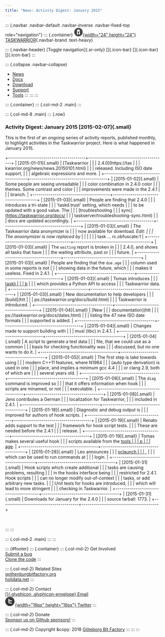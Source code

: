 ```yaml
---
title: "News: Activity Digest: January 2015"
---
```


::: {.navbar .navbar-default .navbar-inverse .navbar-fixed-top role="navigation"}
::: {.container}
[![](/images/tw-s.png){width="24" height="24"} TASKWARRIOR](/){.navbar-brand
.text-heavy}

::: {.navbar-header}
[Toggle navigation]{.sr-only} []{.icon-bar} []{.icon-bar} []{.icon-bar}
:::

::: {.collapse .navbar-collapse}
-   [News](/news/)
-   [Docs](/docs/)
-   [Download](/download/)
-   [Support](/support/)
-   [Tools](/tools/)
:::
:::
:::

::: {.container}
::: {.col-md-2 .main}
:::

::: {.col-md-8 .main}
::: {.row}
### Activity Digest: January 2015 [2015-02-07]{.small}

This is the first of an ongoing series of activity reports, published monthly,
to highlight activities in the Taskwarrior project. Here is what happened in
January 2015.

+---------------------------------------+---------------------------------------+
| [2015-01-01]{.small}                  | [Taskwarrior                          |
|                                       | 2.4.0](https://tas                    |
|                                       | kwarrior.org/news/news.20150101.html) |
|                                       | released. Including ISO date support, |
|                                       | algebraic expressions and more.       |
+---------------------------------------+---------------------------------------+
| [2015-01-02]{.small}                  | Some people are seeing unreadable     |
|                                       | color combination in 2.4.0 color      |
|                                       | themes. Some contrast and color       |
|                                       | improvements were made in the 2.4.1   |
|                                       | branch.                               |
+---------------------------------------+---------------------------------------+
| [2015-01-03]{.small}                  | People are finding that 2.4.0         |
|                                       | introduces a tri-state                |
|                                       | \'taskd.trust\' setting, which needs  |
|                                       | to be updated with a good value. The  |
|                                       | [troubleshooting                      |
|                                       | sync](https://taskwarrior.org/docs/   |
|                                       | taskserver/troubleshooting-sync.html) |
|                                       | docs are updated accordingly.         |
+---------------------------------------+---------------------------------------+
| [2015-01-03]{.small}                  | The Taskwarrior data anonymizer is    |
|                                       | now available for download. *Edit:    |
|                                       | The anoonymizer is now replaced by*   |
|                                       |                                       |
|                                       |     task ... rc.obfuscate:1           |
+---------------------------------------+---------------------------------------+
| [2015-01-03]{.small}                  | The `waiting` report is broken in     |
|                                       | 2.4.0, and shows all tasks that have  |
|                                       | the waiting attribute, past or        |
|                                       | future.                               |
+---------------------------------------+---------------------------------------+
| [2015-01-03]{.small}                  | People are finding that the `due.age` |
|                                       | column used in some reports is not    |
|                                       | showing data in the future, which     |
|                                       | makes it useless. Fixed in 2.4.1.     |
+---------------------------------------+---------------------------------------+
| [2015-01-03]{.small}                  | Tomas introduces                      |
|                                       | [taskli                               |
|                                       | b](https://github.com/tbabej/tasklib) |
|                                       | which provides a Python API to access |
|                                       | Taskwarrior data.                     |
+---------------------------------------+---------------------------------------+
| [2015-01-03]{.small}                  | New documentation to help developers  |
|                                       | [build](htt                           |
|                                       | ps://taskwarrior.org/docs/build.html) |
|                                       | Taskwarrior is introduced.            |
+---------------------------------------+---------------------------------------+
| [2015-01-04]{.small}                  | [New                                  |
|                                       | documentation](htt                    |
|                                       | ps://taskwarrior.org/docs/dates.html) |
|                                       | listing the 47 new ISO date formats   |
|                                       | supported is added.                   |
+---------------------------------------+---------------------------------------+
| [2015-01-04]{.small}                  | Changes made to support building with |
|                                       | musl (libc) in 2.4.1.                 |
+---------------------------------------+---------------------------------------+
| [2015-01-04]{.small}                  | A script to generate a test data      |
|                                       | file, that we could use as a common   |
|                                       | basis for checking functionality was  |
|                                       | discussed, but no one wants to do it. |
+---------------------------------------+---------------------------------------+
| [2015-01-05]{.small}                  | The first step is take towards using  |
|                                       | modern C++11 features, where N1984    |
|                                       | (auto type derivation) is used in one |
|                                       | place, and implies a minimum gcc 4.4  |
|                                       | or clang 2.9, both of which are       |
|                                       | several years old.                    |
+---------------------------------------+---------------------------------------+
| [2015-01-08]{.small}                  | The `diag` command is improved so     |
|                                       | that it offers information when hook  |
|                                       | scripts are minamed, or not           |
|                                       | executable.                           |
+---------------------------------------+---------------------------------------+
| [2015-01-08]{.small}                  | Jens contributes a German             |
|                                       | localization for Taskwarrior,         |
|                                       | included in 2.4.1.                    |
+---------------------------------------+---------------------------------------+
| [2015-01-18]{.small}                  | Diagnostic and debug output is        |
|                                       | improved for authors of hook scripts. |
+---------------------------------------+---------------------------------------+
| [2015-01-19]{.small}                  | Renato adds support to the test       |
|                                       | framework for hook script tests.      |
|                                       | These are needed before the 2.4.1     |
|                                       | release.                              |
+---------------------------------------+---------------------------------------+
| [2015-01-19]{.small}                  | Tomas makes several useful hook       |
|                                       | scripts available from the [tools     |
|                                       | p                                     |
|                                       | age](https://taskwarrior.org/tools/). |
+---------------------------------------+---------------------------------------+
| [2015-01-28]{.small}                  | Leo announces                         |
|                                       | [oclaunch                             |
|                                       | ](https://gitlab.com/WzukW/oclaunch), |
|                                       | which can be used to run commands at  |
|                                       | login.                                |
+---------------------------------------+---------------------------------------+
| [2015-01-31]{.small}                  | Hook scripts which create additional  |
|                                       | tasks are causing problems, resulting |
|                                       | in the hooks interface being          |
|                                       | restricted for 2.4.1. Hook scripts    |
|                                       | can no longer modify out-of-context   |
|                                       | tasks, or add arbitrary new tasks.    |
|                                       | Unit tests for hooks are introduced,  |
|                                       | which will lead to more stringent     |
|                                       | checking in Taskwarrior.              |
+---------------------------------------+---------------------------------------+
| [2015-01-31]{.small}                  | Downloads for January for the 2.4.0   |
|                                       | source tarball: 1773.                 |
+---------------------------------------+---------------------------------------+

\
\
:::
:::

::: {.col-md-2 .main}
:::
:::

::: {#footer}
::: {.container}
::: {.col-md-2}
Get Involved\
[Submit a bug](https://github.com/GothenburgBitFactory/taskwarrior/issues)\
[Clone the code](https://github.com/GothenburgBitFactory/taskwarrior)
:::

::: {.col-md-2}
Related Sites\
[gothenburgbitfactory.org](https://gothenburgbitfactory.org)\
[holidata.net](https://holidata.net)
:::

::: {.col-md-2}
Contact\
[[]{.glyphicon .glyphicon-envelope} Email](mailto:support@taskwarrior.org)\
[![](/images/twitter_dark.png){width="16px" height="16px"}
Twitter](https://twitter.com/taskwarrior)
:::

::: {.col-md-2}
Donate\
[Sponsor us on Github
sponsors!](https://github.com/sponsors/GothenburgBitFactory)
:::

::: {.col-md-2}
Copyright &copy: 2018 [Göteborg Bit Factory](/about.html)
:::
:::
:::
